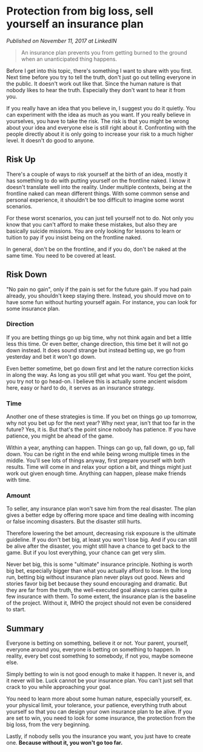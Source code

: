 # Protection from big loss, sell yourself an insurance plan 

_Published on November 11, 2017 at LinkedIN_

> An insurance plan prevents you from getting burned to the ground when an unanticipated thing happens.

Before I get into this topic, there's something I want to share with you first. Next time before you try to tell the truth, don't just go out telling everyone in the public. It doesn't work out like that. Since the human nature is that nobody likes to hear the truth. Especially they don't want to hear it from you.

If you really have an idea that you believe in, I suggest you do it quietly. You can experiment with the idea as much as you want. If you really believe in yourselves, you have to take the risk. The risk is that you might be wrong about your idea and everyone else is still right about it. Confronting with the people directly about it is only going to increase your risk to a much higher level. It doesn't do good to anyone.

## Risk Up

There's a couple of ways to risk yourself at the birth of an idea, mostly it has something to do with putting yourself on the frontline naked. I know it doesn't translate well into the reality. Under multiple contexts, being at the frontline naked can mean different things. With some common sense and personal experience, it shouldn't be too difficult to imagine some worst scenarios.

For these worst scenarios, you can just tell yourself not to do. Not only you know that you can't afford to make these mistakes, but also they are basically suicide missions. You are only looking for lessons to learn or tuition to pay if you insist being on the frontline naked.

In general, don't be on the frontline, and if you do, don't be naked at the same time. You need to be covered at least.

## Risk Down

"No pain no gain", only if the pain is set for the future gain. If you had pain already, you shouldn't keep staying there. Instead, you should move on to have some fun without hurting yourself again. For instance, you can look for some insurance plan.

### Direction

If you are betting things go up big time, why not think again and bet a little less this time. Or even better, change direction, this time bet it will not go down instead. It does sound strange but instead betting up, we go from yesterday and bet it won't go down.

Even better sometime, bet go down first and let the nature correction kicks in along the way. As long as you still get what you want. You get the point, you try not to go head-on. I believe this is actually some ancient wisdom here, easy or hard to do, it serves as an insurance strategy.

### Time

Another one of these strategies is time. If you bet on things go up tomorrow, why not you bet up for the next year? Why next year, isn't that too far in the future? Yes, it is. But that's the point since nobody has patience. If you have patience, you might be ahead of the game.

Within a year, anything can happen. Things can go up, fall down, go up, fall down. You can be right in the end while being wrong multiple times in the middle. You'll see lots of things anyway, first prepare yourself with both results. Time will come in and relax your option a bit, and things might just work out given enough time. Anything can happen, please make friends with time.

### Amount

To seller, any insurance plan won't save him from the real disaster. The plan gives a better edge by offering more space and time dealing with incoming or false incoming disasters. But the disaster still hurts.

Therefore lowering the bet amount, decreasing risk exposure is the ultimate guideline. If you don't bet big, at least you won't lose big. And if you can still be alive after the disaster, you might still have a chance to get back to the game. But if you lost everything, your chance can get very slim.

Never bet big, this is some "ultimate" insurance principle. Nothing is worth big bet, especially bigger than what you actually afford to lose. In the long run, betting big without insurance plan never plays out good. News and stories favor big bet because they sound encouraging and dramatic. But they are far from the truth, the well-executed goal always carries quite a few insurance with them. To some extent, the insurance plan is the baseline of the project. Without it, IMHO the project should not even be considered to start.

## Summary
Everyone is betting on something, believe it or not. Your parent, yourself, everyone around you, everyone is betting on something to happen. In reality, every bet cost something to somebody, if not you, maybe someone else.

Simply betting to win is not good enough to make it happen. It never is, and it never will be. Luck cannot be your insurance plan. You can't just sell that crack to you while approaching your goal.

You need to learn more about some human nature, especially yourself, ex. your physical limit, your tolerance, your patience, everything truth about yourself so that you can design your own insurance plan to be alive. If you are set to win, you need to look for some insurance, the protection from the big loss, from the very beginning.

Lastly, if nobody sells you the insurance you want, you just have to create one. **Because without it, you won't go too far.**


